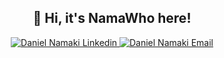 <h2 align="center">👋 Hi, it's NamaWho here!</h2>

<p align="center">
  <a href="https://www.linkedin.com/in/danielnamaki/">
    <img src="https://img.shields.io/badge/LinkedIn-0077B5?style=for-the-badge&logo=linkedin&logoColor=white" alt="Daniel Namaki Linkedin">
  </a>
  <a href="mailto:daniel@namaki.it">
    <img src="https://img.shields.io/badge/Gmail-D14836?style=for-the-badge&logo=gmail&logoColor=white" alt="Daniel Namaki Email">
  </a>
</p>
